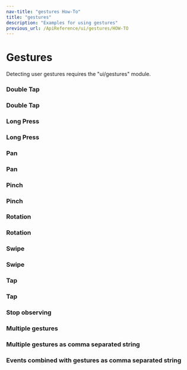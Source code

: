```yaml
---
nav-title: "gestures How-To"
title: "gestures"
description: "Examples for using gestures"
previous_url: /ApiReference/ui/gestures/HOW-TO
---
```

# Gestures
Detecting user gestures requires the "ui/gestures" module.
<snippet id='gestures-require'/>

### Double Tap
<snippet id='gestures-double-tap'/>

### Double Tap
<snippet id='gestures-double-tap-alt'/>

### Long Press
<snippet id='gestures-long-press'/>

### Long Press
<snippet id='gestures-long-press-alt'/>

### Pan
<snippet id='gestures-pan'/>

### Pan
<snippet id='gestures-pan-alt'/>

### Pinch
<snippet id='gestures-pan-pinch'/>

### Pinch
<snippet id='gestures-pan-pinch-alt'/>

### Rotation
<snippet id='gestures-rotation'/>

### Rotation
<snippet id='gestures-rotation-alt'/>

### Swipe
<snippet id='gestures-swipe'/>

### Swipe
<snippet id='gestures-swipe-alt'/>

### Tap
<snippet id='gestures-tap'/>

### Tap
<snippet id='gestures-tap-alt'/>

### Stop observing
<snippet id='gestures-stop-observe'/>

### Multiple gestures
<snippet id='gestures-multiple'/>

### Multiple gestures as comma separated string
<snippet id='gestures-string'/>

### Events combined with gestures as comma separated string
<snippet id='gestures-events-string'/>
